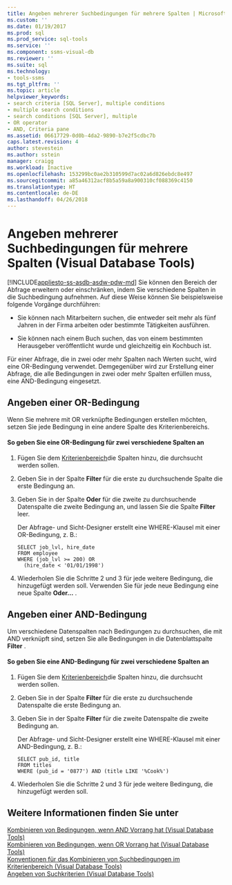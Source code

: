 ```yaml
---
title: Angeben mehrerer Suchbedingungen für mehrere Spalten | Microsoft-Dokumentation
ms.custom: ''
ms.date: 01/19/2017
ms.prod: sql
ms.prod_service: sql-tools
ms.service: ''
ms.component: ssms-visual-db
ms.reviewer: ''
ms.suite: sql
ms.technology:
- tools-ssms
ms.tgt_pltfrm: ''
ms.topic: article
helpviewer_keywords:
- search criteria [SQL Server], multiple conditions
- multiple search conditions
- search conditions [SQL Server], multiple
- OR operator
- AND, Criteria pane
ms.assetid: 06617729-0d0b-4da2-9890-b7e2f5cdbc7b
caps.latest.revision: 4
author: stevestein
ms.author: sstein
manager: craigg
ms.workload: Inactive
ms.openlocfilehash: 153299bc0ae2b310599d7ac02a6d826ebdc8e497
ms.sourcegitcommit: a85a46312acf8b5a59a8a900310cf088369c4150
ms.translationtype: HT
ms.contentlocale: de-DE
ms.lasthandoff: 04/26/2018
---
```

# <a name="specify-multiple-search-conditions-for-multiple-columns-visual-database-tools"></a>Angeben mehrerer Suchbedingungen für mehrere Spalten (Visual Database Tools)
[!INCLUDE[appliesto-ss-asdb-asdw-pdw-md](../../includes/appliesto-ss-asdb-asdw-pdw-md.md)]
Sie können den Bereich der Abfrage erweitern oder einschränken, indem Sie verschiedene Spalten in die Suchbedingung aufnehmen. Auf diese Weise können Sie beispielsweise folgende Vorgänge durchführen:  
  
-   Sie können nach Mitarbeitern suchen, die entweder seit mehr als fünf Jahren in der Firma arbeiten oder bestimmte Tätigkeiten ausführen.  
  
-   Sie können nach einem Buch suchen, das von einem bestimmten Herausgeber veröffentlicht wurde und gleichzeitig ein Kochbuch ist.  
  
Für einer Abfrage, die in zwei oder mehr Spalten nach Werten sucht, wird eine OR-Bedingung verwendet. Demgegenüber wird zur Erstellung einer Abfrage, die alle Bedingungen in zwei oder mehr Spalten erfüllen muss, eine AND-Bedingung eingesetzt.  
  
## <a name="specifying-an-or-condition"></a>Angeben einer OR-Bedingung  
Wenn Sie mehrere mit OR verknüpfte Bedingungen erstellen möchten, setzen Sie jede Bedingung in eine andere Spalte des Kriterienbereichs.  
  
#### <a name="to-specify-an-or-condition-for-two-different-columns"></a>So geben Sie eine OR-Bedingung für zwei verschiedene Spalten an  
  
1.  Fügen Sie dem [Kriterienbereich](../../ssms/visual-db-tools/criteria-pane-visual-database-tools.md)die Spalten hinzu, die durchsucht werden sollen.  
  
2.  Geben Sie in der Spalte **Filter** für die erste zu durchsuchende Spalte die erste Bedingung an.  
  
3.  Geben Sie in der Spalte **Oder** für die zweite zu durchsuchende Datenspalte die zweite Bedingung an, und lassen Sie die Spalte **Filter** leer.  
  
    Der Abfrage- und Sicht-Designer erstellt eine WHERE-Klausel mit einer OR-Bedingung, z. B.:  
  
    ```  
    SELECT job_lvl, hire_date  
    FROM employee  
    WHERE (job_lvl >= 200) OR   
      (hire_date < '01/01/1998')  
    ```  
  
4.  Wiederholen Sie die Schritte 2 und 3 für jede weitere Bedingung, die hinzugefügt werden soll. Verwenden Sie für jede neue Bedingung eine neue Spalte **Oder...** .  
  
## <a name="specifying-an-and-condition"></a>Angeben einer AND-Bedingung  
Um verschiedene Datenspalten nach Bedingungen zu durchsuchen, die mit AND verknüpft sind, setzen Sie alle Bedingungen in die Datenblattspalte **Filter** .  
  
#### <a name="to-specify-an-and-condition-for-two-different-columns"></a>So geben Sie eine AND-Bedingung für zwei verschiedene Spalten an  
  
1.  Fügen Sie dem [Kriterienbereich](../../ssms/visual-db-tools/criteria-pane-visual-database-tools.md)die Spalten hinzu, die durchsucht werden sollen.  
  
2.  Geben Sie in der Spalte **Filter** für die erste zu durchsuchende Datenspalte die erste Bedingung an.  
  
3.  Geben Sie in der Spalte **Filter** für die zweite Datenspalte die zweite Bedingung an.  
  
    Der Abfrage- und Sicht-Designer erstellt eine WHERE-Klausel mit einer AND-Bedingung, z. B.:  
  
    ```  
    SELECT pub_id, title  
    FROM titles  
    WHERE (pub_id = '0877') AND (title LIKE '%Cook%')  
    ```  
  
4.  Wiederholen Sie die Schritte 2 und 3 für jede weitere Bedingung, die hinzugefügt werden soll.  
  
## <a name="see-also"></a>Weitere Informationen finden Sie unter  
[Kombinieren von Bedingungen, wenn AND Vorrang hat (Visual Database Tools)](../../ssms/visual-db-tools/combine-conditions-when-and-has-precedence-visual-database-tools.md)  
[Kombinieren von Bedingungen, wenn OR Vorrang hat (Visual Database Tools)](../../ssms/visual-db-tools/combine-conditions-when-or-has-precedence-visual-database-tools.md)  
[Konventionen für das Kombinieren von Suchbedingungen im Kriterienbereich (Visual Database Tools)](../../ssms/visual-db-tools/conventions-combine-search-conditions-in-criteria-pane-visual-db-tools.md)  
[Angeben von Suchkriterien (Visual Database Tools)](../../ssms/visual-db-tools/specify-search-criteria-visual-database-tools.md)  
  
